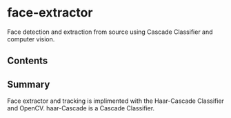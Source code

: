 # face-extractor

Face detection and extraction from source using Cascade Classifier and computer vision.

## Contents



## Summary
Face extractor and tracking is implimented with the Haar-Cascade Classifier and OpenCV. haar-Cascade is a Cascade Classifier.
